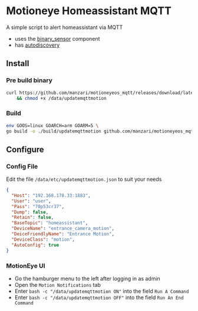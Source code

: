 # Motioneye Homeassistant MQTT
A simple script to alert homeassistant via MQTT
- uses the [binary_sensor](https://www.home-assistant.io/integrations/binary_sensor.mqtt/) component
- has [autodiscovery](https://www.home-assistant.io/docs/mqtt/discovery/)

## Install
### Pre build binary
```bash
curl https://github.com/manzari/motioneyeos_mqtt/releases/download/latest/updatemqttmotion --output /data/updatemqttmotion \
    && chmod +x /data/updatemqttmotion
```

### Build
```bash
env GOOS=linux GOARCH=arm GOARM=5 \
go build -o ./build/updatemqttmotion github.com/manzari/motioneyeos_mqtt
```

## Configure
### Config File
Edit the file `/data/etc/updatemqttmotion.json` to suit your needs
```json
{
  "Host": "192.168.178.33:1883",
  "User": "user",
  "Pass": "70p53cr37",
  "Dump": false,
  "Retain": false,
  "BaseTopic": "homeassistant",
  "DeviceName": "entrance_camera_motion",
  "DeiceFriendlyName": "Entrance Motion",
  "DeviceClass": "motion",
  "AutoConfig": true
}
```
### MotionEye UI
- Go the hamburger menu to the left after logging in as admin
- Open the `Motion Notifications` tab
- Enter `bash -c "/data/updatemqttmotion ON"` into the field `Run A Command`
- Enter `bash -c "/data/updatemqttmotion OFF"` into the field `Run An End Command`

